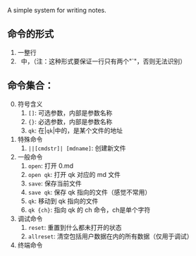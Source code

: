 A simple system for writing notes.



## 命令的形式
1. 一整行
2. ` `中，（注：这种形式要保证一行只有两个"`"，否则无法识别） 



## 命令集合：
0. 符号含义
   1. `[]`: 可选参数，内部是参数名称
   2. `{}`: 必选参数，内部是参数名称
   3. `qk`: 在|`qk`|中的，是某个文件的地址
1. 特殊命令
   1. `||[cmdstr]| [mdname]`: 创建新文件
2. 一般命令
   1. `open`: 打开 0.md
   2. `open qk`: 打开 qk 对应的 md 文件
   3. `save`: 保存当前文件
   4. `save qk`: 保存 qk 指向的文件（感觉不常用）
   5. `qk`: 移动到 qk 指向的文件
   6. `qk {ch}`: 指向 qk 的 ch 命令，ch是单个字符
3. 调试命令
   1. `reset`: 重置到什么都未打开的状态
   2. `allreset`: 清空包括用户数据在内的所有数据（仅用于调试）
4. 终端命令

